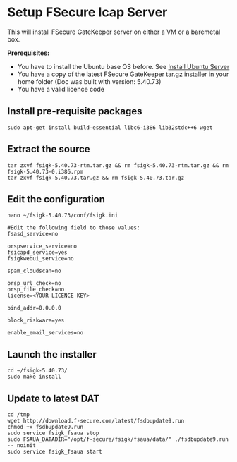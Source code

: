 # Setup FSecure Icap Server
This will install FSecure GateKeeper server on either a VM or a baremetal box.

**Prerequisites:**

* You have to install the Ubuntu base OS before. See [Install Ubuntu Server](documentation.html?fname=install_ubuntu_server.md)
* You have a copy of the latest FSecure GateKeeper tar.gz installer in your home folder (Doc was built with version: 5.40.73)
* You have a valid licence code

## Install pre-requisite packages

    sudo apt-get install build-essential libc6-i386 lib32stdc++6 wget

## Extract the source

    tar zxvf fsigk-5.40.73-rtm.tar.gz && rm fsigk-5.40.73-rtm.tar.gz && rm fsigk-5.40.73-0.i386.rpm
    tar zxvf fsigk-5.40.73.tar.gz && rm fsigk-5.40.73.tar.gz

## Edit the configuration

    nano ~/fsigk-5.40.73/conf/fsigk.ini

    #Edit the following field to those values:
    fsasd_service=no

    orspservice_service=no
    fsicapd_service=yes
    fsigkwebui_service=no

    spam_cloudscan=no

    orsp_url_check=no
    orsp_file_check=no
    license=<YOUR LICENCE KEY>

    bind_addr=0.0.0.0

    block_riskware=yes

    enable_email_services=no

## Launch the installer

    cd ~/fsigk-5.40.73/
    sudo make install

## Update to latest DAT

    cd /tmp
    wget http://download.f-secure.com/latest/fsdbupdate9.run
    chmod +x fsdbupdate9.run
    sudo service fsigk_fsaua stop
    sudo FSAUA_DATADIR="/opt/f-secure/fsigk/fsaua/data/" ./fsdbupdate9.run -- noinit
    sudo service fsigk_fsaua start